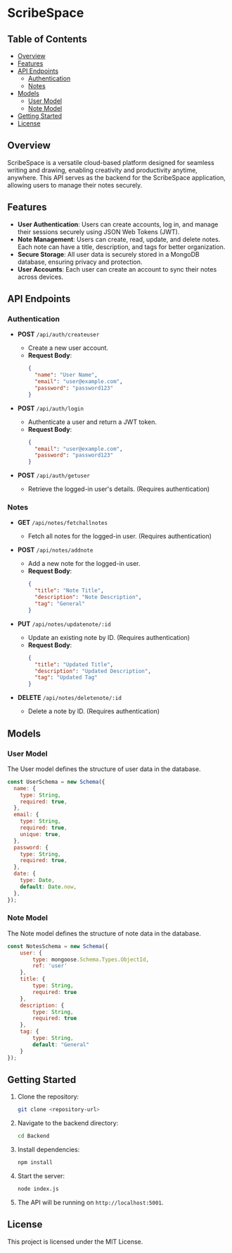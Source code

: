 # ScribeSpace

## Table of Contents
- [Overview](#overview)
- [Features](#features)
- [API Endpoints](#api-endpoints)
  - [Authentication](#authentication)
  - [Notes](#notes)
- [Models](#models)
  - [User Model](#user-model)
  - [Note Model](#note-model)
- [Getting Started](#getting-started)
- [License](#license)

## Overview

ScribeSpace is a versatile cloud-based platform designed for seamless writing and drawing, enabling creativity and productivity anytime, anywhere. This API serves as the backend for the ScribeSpace application, allowing users to manage their notes securely.

## Features

- **User Authentication**: Users can create accounts, log in, and manage their sessions securely using JSON Web Tokens (JWT).
- **Note Management**: Users can create, read, update, and delete notes. Each note can have a title, description, and tags for better organization.
- **Secure Storage**: All user data is securely stored in a MongoDB database, ensuring privacy and protection.
- **User Accounts**: Each user can create an account to sync their notes across devices.

## API Endpoints

### Authentication

- **POST** `/api/auth/createuser`
  - Create a new user account.
  - **Request Body**: 
    ```json
    {
      "name": "User Name",
      "email": "user@example.com",
      "password": "password123"
    }
    ```

- **POST** `/api/auth/login`
  - Authenticate a user and return a JWT token.
  - **Request Body**: 
    ```json
    {
      "email": "user@example.com",
      "password": "password123"
    }
    ```

- **POST** `/api/auth/getuser`
  - Retrieve the logged-in user's details. (Requires authentication)

### Notes

- **GET** `/api/notes/fetchallnotes`
  - Fetch all notes for the logged-in user. (Requires authentication)

- **POST** `/api/notes/addnote`
  - Add a new note for the logged-in user.
  - **Request Body**: 
    ```json
    {
      "title": "Note Title",
      "description": "Note Description",
      "tag": "General"
    }
    ```

- **PUT** `/api/notes/updatenote/:id`
  - Update an existing note by ID. (Requires authentication)
  - **Request Body**: 
    ```json
    {
      "title": "Updated Title",
      "description": "Updated Description",
      "tag": "Updated Tag"
    }
    ```

- **DELETE** `/api/notes/deletenote/:id`
  - Delete a note by ID. (Requires authentication)

## Models

### User Model

The User model defines the structure of user data in the database.

```javascript
const UserSchema = new Schema({
  name: {
    type: String,
    required: true,
  },
  email: {
    type: String,
    required: true,
    unique: true,
  },
  password: {
    type: String,
    required: true,
  },
  date: {
    type: Date,
    default: Date.now,
  },
});
```

### Note Model

The Note model defines the structure of note data in the database.

```javascript
const NotesSchema = new Schema({
    user: {
        type: mongoose.Schema.Types.ObjectId,
        ref: 'user'
    },
    title: {
        type: String,
        required: true
    },
    description: {
        type: String,
        required: true
    },
    tag: {
        type: String,
        default: "General"
    }
});
```

## Getting Started

1. Clone the repository:
   ```bash
   git clone <repository-url>
   ```

2. Navigate to the backend directory:
   ```bash
   cd Backend
   ```

3. Install dependencies:
   ```bash
   npm install
   ```

4. Start the server:
   ```bash
   node index.js
   ```

5. The API will be running on `http://localhost:5001`.

## License

This project is licensed under the MIT License.

